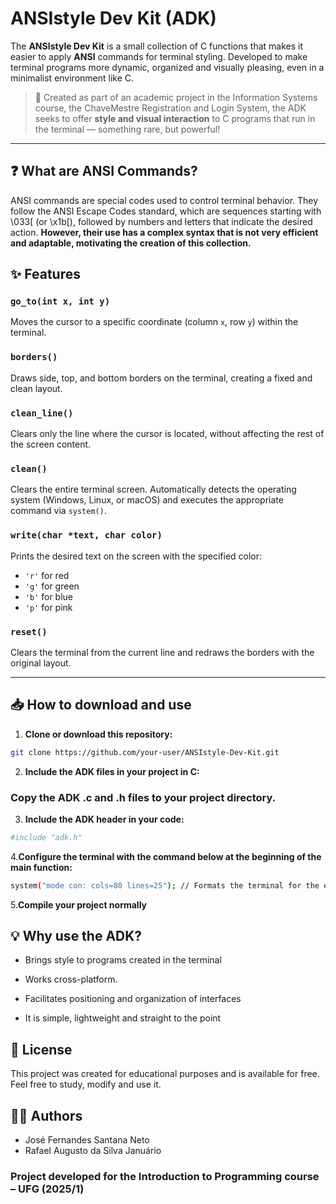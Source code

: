 # ANSIstyle Dev Kit (ADK)

The **ANSIstyle Dev Kit** is a small collection of C functions that makes it easier to apply **ANSI** commands for terminal styling. Developed to make terminal programs more dynamic, organized and visually pleasing, even in a minimalist environment like C.

> 🔧 Created as part of an academic project in the Information Systems course, the ChaveMestre Registration and Login System, the ADK seeks to offer **style and visual interaction** to C programs that run in the terminal — something rare, but powerful!

---

## ❓ What are ANSI Commands?

ANSI commands are special codes used to control terminal behavior. They follow the ANSI Escape Codes standard, which are sequences starting with \033[ (or \x1b[), followed by numbers and letters that indicate the desired action. **However, their use has a complex syntax that is not very efficient and adaptable, motivating the creation of this collection.**

## ✨ Features

### `go_to(int x, int y)`
Moves the cursor to a specific coordinate (column `x`, row `y`) within the terminal.

### `borders()`
Draws side, top, and bottom borders on the terminal, creating a fixed and clean layout.

### `clean_line()`
Clears only the line where the cursor is located, without affecting the rest of the screen content.

### `clean()`
Clears the entire terminal screen. Automatically detects the operating system (Windows, Linux, or macOS) and executes the appropriate command via `system()`.

### `write(char *text, char color)`
Prints the desired text on the screen with the specified color:
- `'r'` for red
- `'g'` for green
- `'b'` for blue
- `'p'` for pink

### `reset()`
Clears the terminal from the current line and redraws the borders with the original layout.

---

## 📥 How to download and use

1. **Clone or download this repository:**

```bash
git clone https://github.com/your-user/ANSIstyle-Dev-Kit.git
```

2. **Include the ADK files in your project in C:**

### Copy the ADK .c and .h files to your project directory.

3. **Include the ADK header in your code:**

```bash
#include "adk.h"
```

4.**Configure the terminal with the command below at the beginning of the main function:**

```bash
system("mode con: cols=80 lines=25"); // Formats the terminal for the expected layout
```

5.**Compile your project normally**

## 💡 Why use the ADK?

* Brings style to programs created in the terminal
* Works cross-platform.

* Facilitates positioning and organization of interfaces
* It is simple, lightweight and straight to the point

## 📄 License

This project was created for educational purposes and is available for free. Feel free to study, modify and use it.

## 👨‍💻 Authors
* José Fernandes Santana Neto
* Rafael Augusto da Silva Januário
### Project developed for the Introduction to Programming course – UFG (2025/1)
